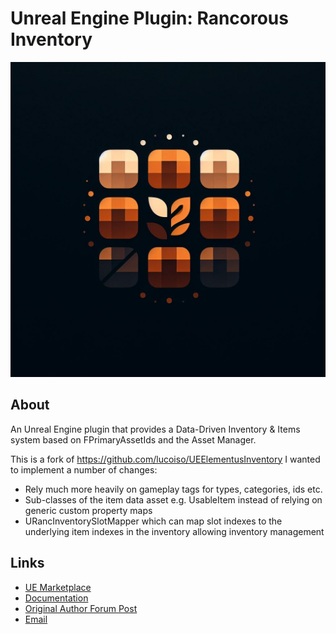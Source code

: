 # Unreal Engine Plugin: Rancorous Inventory

![MK_Featured_1](github/banner.jpg)

## About

An Unreal Engine plugin that provides a Data-Driven Inventory & Items system based on FPrimaryAssetIds and the Asset Manager.

This is a fork of https://github.com/lucoiso/UEElementusInventory
I wanted to implement a number of changes:
* Rely much more heavily on gameplay tags for types, categories, ids etc.
* Sub-classes of the item data asset e.g. UsableItem instead of relying on generic custom property maps
* URancInventorySlotMapper which can map slot indexes to the underlying item indexes in the inventory allowing inventory management

## Links
* [UE Marketplace](https://www.unrealengine.com/marketplace/)  
* [Documentation](soon)  
* [Original Author Forum Post](https://forums.unrealengine.com/t/free-elementus-inventory-plugin-data-driven-inventory-system/)
* [Email](mailto:rancorousgames@gmail.com)  

